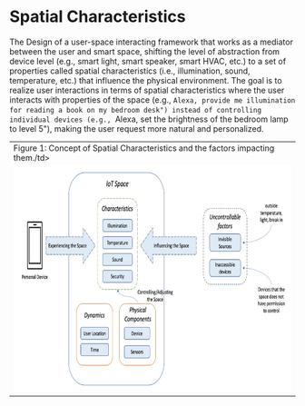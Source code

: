 # Spatial Characteristics

The Design of a user-space interacting framework that works as a mediator between the user and smart space, shifting the level of abstraction from device level (e.g., smart light, smart speaker, smart HVAC, etc.) to a set of properties called spatial characteristics (i.e., illumination, sound, temperature, etc.) that influence the physical environment. The goal is to realize user interactions in terms of spatial characteristics where the user interacts with properties of the space (e.g., ``Alexa, provide me illumination for reading a book on my bedroom desk") instead of controlling individual devices (e.g., ``Alexa, set the brightness of the bedroom lamp to level 5"), making the user request more natural and personalized.




<table>
  <tr>
    <td>Figure 1: Concept of Spatial Characteristics and the factors impacting them./td>
  </tr>
  <tr>
    <td><img src="https://github.com/HamimAdal/Spatial-Characteristics/blob/main/Figures/conceptual%20diagram.jpg" width=800 height=400></td>
  </tr>
</table>
